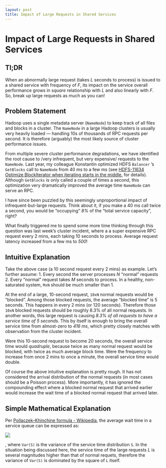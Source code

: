 ```yaml
---
layout: post
title: Impact of Large Requests in Shared Services
---
```


# Impact of Large Requests in Shared Services
## Tl;DR
When an abnormally large request (takes *L* seconds to process) is issued to a shared service with frequency of *F*, its impact on the service overall performance grows in *square* relationship with *L* and also linearly with *F*. So, break up large requests as much as you can!

## Problem Statement
Hadoop uses a single metadata server (`NameNode`) to keep track of all files and blocks in a cluster. The `NameNode` in a large Hadoop clusters is usually very heavily loaded — handling 10s of thousands of RPC requests per second.  It is therefore (arguably) the most likely source of cluster performance issues.

From multiple severe cluster performance degradations, we have identified the root cause to /very infrequent, but very expensive/ requests to the `NameNode`.  Last year, my colleague Konstantin optimized HDFS `Balancer` ’s  `GetBlocks` call to `NameNode` from 40 ms to a few ms (see [HDFS-11634 Optimize BlockIterator when iterating starts in the middle.](https://issues.apache.org/jira/browse/HDFS-11634)  for details). Although `GetBlocks` is only called a couple of times a second, this optimization very dramatically improved the average time `NameNode` can serve an RPC.

I have since been puzzled by this seemingly unproportional impact of infrequent-but-large requests. Think about it, if you make a 40 ms call twice a second, you would be “occupying” *8%* of the “total service capacity”, right?

What finally triggered me to spend some more time thinking through this question was last week’s cluster incident, where a a super expensive RPC request every 2 mins, each taking 10 seconds to process. Average request latency increased from a few ms to *500*!

## Intuitive Explanation
Take the above case (a 10 second request every 2 mins) as example. Let’s further assume:
	1. Every second the server processes *N* “normal” requests
	2. Every “normal” request takes *M* seconds to process. In a healthy, non-saturated system, `MxN` should be much smaller than 1.

At the end of a large, 10-second request, `10xN` normal requests would be “blocked”.  Among those blocked requests, the average “blocked time” is 5 seconds. This happens in every 2 mins (or 120 seconds). Therefore those `10xN` blocked requests should be roughly 8.3% of all normal requests. In another words, this large request is causing *8.3% of all requests to have a service time of 5 seconds*. This by itself is enough to bring the overall service time from almost-zero to *416 ms*, which pretty closely matches with observation from the cluster incident.

Were this 10-second request to become 20 seconds, the overall service time would *quadruple*, because twice as many normal request would be blocked, with twice as much average block time.  Were the frequency to increase from once 2 mins to once a minute, the overall service time would double.

Of course the above intuitive explanation is pretty rough. It has not considered the arrival distribution of the normal requests (in most cases should be a Poisson process). More importantly, it has ignored the compounding effect where a blocked normal request that arrived earlier would increase the wait time of a blocked normal request that arrived later. 

## Simple Mathematical Explanation
Per [Pollaczek–Khinchine formula - Wikipedia](https://en.wikipedia.org/wiki/Pollaczek%E2%80%93Khinchine_formula), the average wait time in a service queue can be expressed as:

<img src="https://wikimedia.org/api/rest_v1/media/math/render/svg/8775d3fff838b07d162796199fbffdad0c6a0354"/>

, where `Var(S)` is the variance of the service time distribution `S`. In the situation being discussed here, the service time of the large requests *L* is several magnitudes higher than that of normal requets, therefore the variance of `Var(S)` is dominated by the square of `L` itself.
